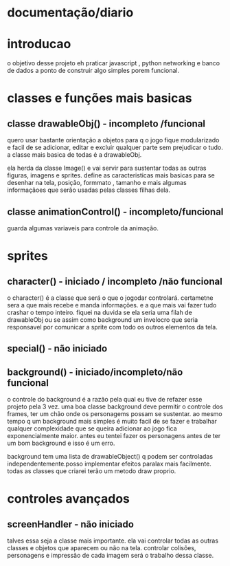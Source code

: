 # documentação/diario

# introducao


o objetivo desse projeto eh praticar javascript , python networking e banco de dados a ponto de construir algo simples porem  funcional.


# classes e funções mais basicas


## classe drawableObj() - incompleto /funcional


quero usar bastante orientação a objetos para q o jogo fique modularizado e facil de se adicionar,
editar e excluir qualquer parte sem prejudicar o tudo. a classe mais basica de todas é a drawableObj.


ela herda da classe Image() e vai servir para sustentar todas as outras figuras, imagens e sprites. 
define as caracteristicas mais basicas para se desenhar na tela, posição, formmato , tamanho e mais
algumas informaçãoes que serão usadas pelas classes filhas dela.


## classe animationControl() - incompleto/funcional


guarda algumas variaveis para controle da animação. 


# sprites


## character() - iniciado / incompleto /não funcional

o character() é a classe que será o que o jogodar controlará. certametne sera a que mais recebe e manda informações. e a que mais vai fazer tudo crashar o tempo inteiro. fiquei na duvida se ela seria uma filah de drawableObj ou se assim como background um invelocro que seria responsavel por comunicar a sprite com todo os outros elementos da tela.

## special() - não iniciado


## background() - iniciado/incompleto/não funcional

o controle do background é a razão pela qual eu tive de refazer esse projeto pela 3 vez. uma boa classe background deve permitir o controle dos frames, ter um chão onde os personagems possam se
sustentar. ao mesmo tempo q um background mais simples é muito facil de se fazer e trabalhar qualquer 
complexidade que se queira adicionar ao jogo fica exponencialmente maior. antes eu tentei fazer 
os personagens antes de ter um bom background e isso é um erro.

background tem uma lista de drawableObject() q podem ser controladas independentemente.posso implementar efeitos paralax mais facilmente. todas as classes que criarei terão um metodo draw proprio.

# controles avançados


## screenHandler - não iniciado

talves essa seja a classe mais importante. ela vai controlar todas as outras classes e objetos que aparecem ou não na tela. controlar colisões, personagens e impressão de cada imagem será o trabalho dessa classe.